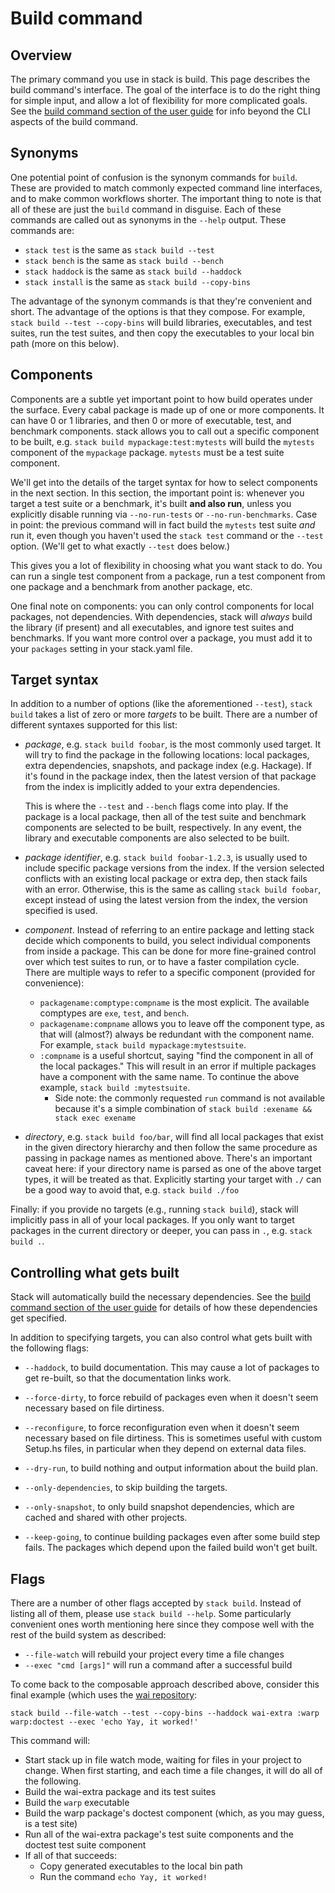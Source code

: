 # Build command

## Overview

The primary command you use in stack is build. This page describes the build
command's interface. The goal of the interface is to do the right thing for
simple input, and allow a lot of flexibility for more complicated goals. See the
[build command section of the user guide](GUIDE.md#the-build-command) for info
beyond the CLI aspects of the build command.

## Synonyms

One potential point of confusion is the synonym commands for `build`. These are
provided to match commonly expected command line interfaces, and to make common
workflows shorter. The important thing to note is that all of these are just
the `build` command in disguise. Each of these commands are called out as
synonyms in the `--help` output. These commands are:

* `stack test` is the same as `stack build --test`
* `stack bench` is the same as `stack build --bench`
* `stack haddock` is the same as `stack build --haddock`
* `stack install` is the same as `stack build --copy-bins`

The advantage of the synonym commands is that they're convenient and short. The
advantage of the options is that they compose. For example, `stack build --test
--copy-bins` will build libraries, executables, and test suites, run the test
suites, and then copy the executables to your local bin path (more on this
below).

## Components

Components are a subtle yet important point to how build operates under the
surface. Every cabal package is made up of one or more components. It can have
0 or 1 libraries, and then 0 or more of executable, test, and benchmark
components. stack allows you to call out a specific component to be built, e.g.
`stack build mypackage:test:mytests` will build the `mytests` component of the
`mypackage` package. `mytests` must be a test suite component.

We'll get into the details of the target syntax for how to select components in
the next section. In this section, the important point is: whenever you target
a test suite or a benchmark, it's built __and also run__, unless you explicitly
disable running via `--no-run-tests` or `--no-run-benchmarks`. Case in point:
the previous command will in fact build the `mytests` test suite *and* run it,
even though you haven't used the `stack test` command or the `--test` option.
(We'll get to what exactly `--test` does below.)

This gives you a lot of flexibility in choosing what you want stack to do. You
can run a single test component from a package, run a test component from one
package and a benchmark from another package, etc.

One final note on components: you can only control components for local
packages, not dependencies. With dependencies, stack will *always* build the
library (if present) and all executables, and ignore test suites and
benchmarks. If you want more control over a package, you must add it to your
`packages` setting in your stack.yaml file.

## Target syntax

In addition to a number of options (like the aforementioned `--test`), `stack
build` takes a list of zero or more *targets* to be built. There are a number
of different syntaxes supported for this list:

*   *package*, e.g. `stack build foobar`, is the most commonly used target. It will try to find the package in the following locations: local packages, extra dependencies, snapshots, and package index (e.g. Hackage). If it's found in the package index, then the latest version of that package from the index is implicitly added to your extra dependencies.

    This is where the `--test` and `--bench` flags come into play. If the package is a local package, then all of the test suite and benchmark components are selected to be built, respectively. In any event, the library and executable components are also selected to be built.

*   *package identifier*, e.g. `stack build foobar-1.2.3`, is usually used to include specific package versions from the index. If the version selected conflicts with an existing local package or extra dep, then stack fails with an error. Otherwise, this is the same as calling `stack build foobar`, except instead of using the latest version from the index, the version specified is used.

*   *component*. Instead of referring to an entire package and letting stack decide which components to build, you select individual components from inside a package. This can be done for more fine-grained control over which test suites to run, or to have a faster compilation cycle. There are multiple ways to refer to a specific component (provided for convenience):

    * `packagename:comptype:compname` is the most explicit. The available comptypes are `exe`, `test`, and `bench`.
    * `packagename:compname` allows you to leave off the component type, as that will (almost?) always be redundant with the component name. For example, `stack build mypackage:mytestsuite`.
    * `:compname` is a useful shortcut, saying "find the component in all of the local packages." This will result in an error if multiple packages have a component with the same name. To continue the above example, `stack build :mytestsuite`.
        * Side note: the commonly requested `run` command is not available because it's a simple combination of `stack build :exename && stack exec exename`

* *directory*, e.g. `stack build foo/bar`, will find all local packages that exist in the given directory hierarchy and then follow the same procedure as passing in package names as mentioned above. There's an important caveat here: if your directory name is parsed as one of the above target types, it will be treated as that. Explicitly starting your target with `./` can be a good way to avoid that, e.g. `stack build ./foo`

Finally: if you provide no targets (e.g., running `stack build`), stack will
implicitly pass in all of your local packages. If you only want to target
packages in the current directory or deeper, you can pass in `.`, e.g. `stack
build .`.

## Controlling what gets built

Stack will automatically build the necessary
dependencies. See the
[build command section of the user guide](GUIDE.md#the-build-command) for
details of how these dependencies get specified.

In addition to specifying targets, you can also control what gets built with the
following flags:

* `--haddock`, to build documentation.  This may cause a lot of packages to get
  re-built, so that the documentation links work.

* `--force-dirty`, to force rebuild of packages even when it doesn't seem
  necessary based on file dirtiness.

* `--reconfigure`, to force reconfiguration even when it doesn't seem necessary
  based on file dirtiness. This is sometimes useful with custom Setup.hs files,
  in particular when they depend on external data files.

* `--dry-run`, to build nothing and output information about the build plan.

* `--only-dependencies`, to skip building the targets.

* `--only-snapshot`, to only build snapshot dependencies, which are cached and
  shared with other projects.

* `--keep-going`, to continue building packages even after some build step
  fails. The packages which depend upon the failed build won't get built.

## Flags

There are a number of other flags accepted by `stack build`. Instead of listing
all of them, please use `stack build --help`. Some particularly convenient ones
worth mentioning here since they compose well with the rest of the build system
as described:

* `--file-watch` will rebuild your project every time a file changes
* `--exec "cmd [args]"` will run a command after a successful build

To come back to the composable approach described above, consider this final
example (which uses the [wai repository](https://github.com/yesodweb/wai/):

```
stack build --file-watch --test --copy-bins --haddock wai-extra :warp warp:doctest --exec 'echo Yay, it worked!'
```

This command will:

* Start stack up in file watch mode, waiting for files in your project to change. When first starting, and each time a file changes, it will do all of the following.
* Build the wai-extra package and its test suites
* Build the `warp` executable
* Build the warp package's doctest component (which, as you may guess, is a test site)
* Run all of the wai-extra package's test suite components and the doctest test suite component
* If all of that succeeds:
    * Copy generated executables to the local bin path
    * Run the command `echo Yay, it worked!`
